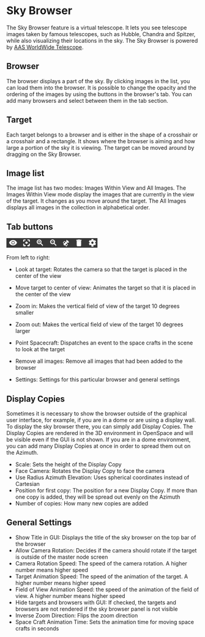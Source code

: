 # Sky Browser
The Sky Browser feature is a virtual telescope. It lets you see telescope images taken by famous telescopes, such as Hubble, Chandra and Spitzer, while also visualizing their locations in the sky. The Sky Browser is powered by [AAS WorldWide Telescope](http://worldwidetelescope.org/webclient/).


## Browser
The browser displays a part of the sky. By clicking images in the list, you can load them into the browser. It is possible to change the opacity and the ordering of the images by using the buttons in the browser's tab. You can add many browsers and select between them in the tab section.


## Target
Each target belongs to a browser and is either in the shape of a crosshair or a crosshair and a rectangle. It shows where the browser is aiming and how large a portion of the sky it is viewing. The target can be moved around by dragging on the Sky Browser.


## Image list
The image list has two modes: Images Within View and All Images. The Images Within View mode display the images that are currently in the view of the target. It changes as you move around the target. The All Images displays all images in the collection in alphabetical order.


## Tab buttons
![Tab buttons](tabbuttons.png)

From left to right:
  - Look at target: Rotates the camera so that the target is placed in the center of the view
  - Move target to center of view: Animates the target so that it is placed in the center of the view
  - Zoom in: Makes the vertical field of view of the target 10 degrees smaller
  - Zoom out: Makes the vertical field of view of the target 10 degrees larger

  - Point Spacecraft: Dispatches an event to the space crafts in the scene to look at the target
  - Remove all images: Remove all images that had been added to the browser
  - Settings: Settings for this particular browser and general settings

## Display Copies
Sometimes it is necessary to show the browser outside of the graphical user interface, for example, if you are in a dome or are using a display wall. To display the sky browser there, you can simply add Display Copies. The Display Copies are rendered in the 3D environment in OpenSpace and will be visible even if the GUI is not shown. If you are in a dome environment, you can add many Display Copies at once in order to spread them out on the Azimuth.
  - Scale: Sets the height of the Display Copy
  - Face Camera: Rotates the Display Copy to face the camera
  - Use Radius Azimuth Elevation: Uses spherical coordinates instead of Cartesian
  - Position for first copy: The position for a new Display Copy. If more than one copy is added, they will be spread out evenly on the Azimuth
  - Number of copies: How many new copies are added

## General Settings
  - Show Title in GUI: Displays the title of the sky browser on the top bar of the browser
  - Allow Camera Rotation: Decides if the camera should rotate if the target is outside of the master node screen
  - Camera Rotation Speed: The speed of the camera rotation. A higher number means higher speed
  - Target Animation Speed: The speed of the animation of the target. A higher number means higher speed
  - Field of View Animation Speed: the speed of the animation of the field of view. A higher number means higher speed
  - Hide targets and browsers with GUI: If checked, the targets and browsers are not rendered if the sky browser panel is not visible
  - Inverse Zoom Direction: Flips the zoom direction
  - Space Craft Animation Time: Sets the animation time for moving space crafts in seconds
